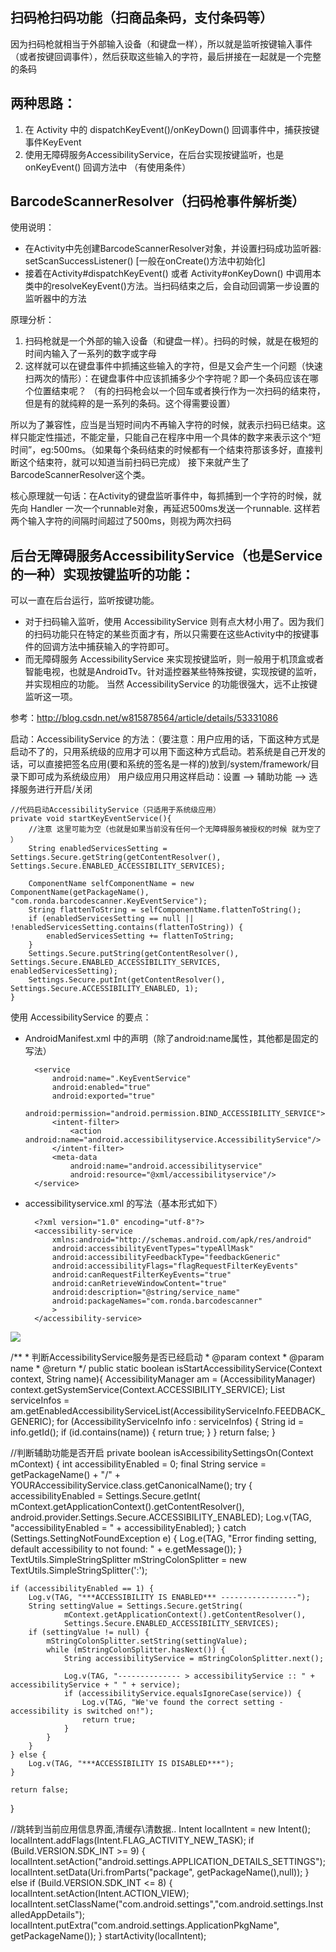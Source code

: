 ## 扫码枪扫码功能（扫商品条码，支付条码等）

因为扫码枪就相当于外部输入设备（和键盘一样），所以就是监听按键输入事件（或者按键回调事件），然后获取这些输入的字符，最后拼接在一起就是一个完整的条码

## 两种思路：
1. 在 Activity 中的 dispatchKeyEvent()/onKeyDown() 回调事件中，捕获按键事件KeyEvent
2. 使用无障碍服务AccessibilityService，在后台实现按键监听，也是onKeyEvent() 回调方法中 （有使用条件）




## BarcodeScannerResolver（扫码枪事件解析类）
使用说明：
  * 在Activity中先创建BarcodeScannerResolver对象，并设置扫码成功监听器: setScanSuccessListener() [一般在onCreate()方法中初始化]
  * 接着在Activity#dispatchKeyEvent() 或者 Activity#onKeyDown() 中调用本类中的resolveKeyEvent()方法。当扫码结束之后，会自动回调第一步设置的监听器中的方法

原理分析：
1. 扫码枪就是一个外部的输入设备（和键盘一样）。扫码的时候，就是在极短的时间内输入了一系列的数字或字母
2. 这样就可以在键盘事件中抓捕这些输入的字符，但是又会产生一个问题（快速扫两次的情形）：在键盘事件中应该抓捕多少个字符呢？即一个条码应该在哪个位置结束呢？ （有的扫码枪会以一个回车或者换行作为一次扫码的结束符，但是有的就纯粹的是一系列的条码。这个得需要设置）

所以为了兼容性，应当是当短时间内不再输入字符的时候，就表示扫码已结束。这样只能定性描述，不能定量，只能自己在程序中用一个具体的数字来表示这个“短时间”，eg:500ms。（如果每个条码结束的时候都有一个结束符那该多好，直接判断这个结束符，就可以知道当前扫码已完成）
接下来就产生了BarcodeScannerResolver这个类。

核心原理就一句话：在Activity的键盘监听事件中，每抓捕到一个字符的时候，就先向 Handler 一次一个runnable对象，再延迟500ms发送一个runnable. 这样若两个输入字符的间隔时间超过了500ms，则视为两次扫码


## 后台无障碍服务AccessibilityService（也是Service的一种）实现按键监听的功能：
可以一直在后台运行，监听按键功能。

* 对于扫码输入监听，使用 AccessibilityService 则有点大材小用了。因为我们的扫码功能只在特定的某些页面才有，所以只需要在这些Activity中的按键事件的回调方法中捕获输入的字符即可。
* 而无障碍服务 AccessibilityService 来实现按键监听，则一般用于机顶盒或者智能电视，也就是AndroidTv。针对遥控器某些特殊按键，实现按键的监听，并实现相应的功能。 当然 AccessibilityService 的功能很强大，远不止按键监听这一项。

参考：http://blog.csdn.net/w815878564/article/details/53331086

启动：AccessibilityService 的方法：（要注意：用户应用的话，下面这种方式是启动不了的，只用系统级的应用才可以用下面这种方式启动。若系统是自己开发的话，可以直接把签名应用(要和系统的签名是一样的)放到/system/framework/目录下即可成为系统级应用）
用户级应用只用这样启动：设置 --> 辅助功能 --> 选择服务进行开启/关闭

    //代码启动AccessibilityService（只适用于系统级应用）
    private void startKeyEventService(){
        //注意 这里可能为空（也就是如果当前没有任何一个无障碍服务被授权的时候 就为空了 ）
        String enabledServicesSetting = Settings.Secure.getString(getContentResolver(), Settings.Secure.ENABLED_ACCESSIBILITY_SERVICES);

        ComponentName selfComponentName = new ComponentName(getPackageName(), "com.ronda.barcodescanner.KeyEventService");
        String flattenToString = selfComponentName.flattenToString();
        if (enabledServicesSetting == null || !enabledServicesSetting.contains(flattenToString)) {
            enabledServicesSetting += flattenToString;
        }
        Settings.Secure.putString(getContentResolver(), Settings.Secure.ENABLED_ACCESSIBILITY_SERVICES, enabledServicesSetting);
        Settings.Secure.putInt(getContentResolver(), Settings.Secure.ACCESSIBILITY_ENABLED, 1);
    }

使用 AccessibilityService 的要点：
* AndroidManifest.xml 中的声明（除了android:name属性，其他都是固定的写法）

        <service
            android:name=".KeyEventService"
            android:enabled="true"
            android:exported="true"
            android:permission="android.permission.BIND_ACCESSIBILITY_SERVICE">
            <intent-filter>
                <action android:name="android.accessibilityservice.AccessibilityService"/>
            </intent-filter>
            <meta-data
                android:name="android.accessibilityservice"
                android:resource="@xml/accessibilityservice"/>
        </service>

* accessibilityservice.xml 的写法（基本形式如下）

        <?xml version="1.0" encoding="utf-8"?>
        <accessibility-service
            xmlns:android="http://schemas.android.com/apk/res/android"
            android:accessibilityEventTypes="typeAllMask"
            android:accessibilityFeedbackType="feedbackGeneric"
            android:accessibilityFlags="flagRequestFilterKeyEvents"
            android:canRequestFilterKeyEvents="true"
            android:canRetrieveWindowContent="true"
            android:description="@string/service_name"
            android:packageNames="com.ronda.barcodescanner"
            >
        </accessibility-service>



![](ScreenShot/img1.png "")



/**
     * 判断AccessibilityService服务是否已经启动
     * @param context
     * @param name
     * @return
     */
    public static boolean isStartAccessibilityService(Context context, String name){
        AccessibilityManager am = (AccessibilityManager) context.getSystemService(Context.ACCESSIBILITY_SERVICE);
        List<AccessibilityServiceInfo> serviceInfos = am.getEnabledAccessibilityServiceList(AccessibilityServiceInfo.FEEDBACK_GENERIC);
        for (AccessibilityServiceInfo info : serviceInfos) {
            String id = info.getId();
            if (id.contains(name)) {
                return true;
            }
        }
        return false;
    }


//判断辅助功能是否开启
private boolean isAccessibilitySettingsOn(Context mContext) {
    int accessibilityEnabled = 0;
    final String service = getPackageName() + "/" + YOURAccessibilityService.class.getCanonicalName();
    try {
        accessibilityEnabled = Settings.Secure.getInt(
                mContext.getApplicationContext().getContentResolver(),
                android.provider.Settings.Secure.ACCESSIBILITY_ENABLED);
        Log.v(TAG, "accessibilityEnabled = " + accessibilityEnabled);
    } catch (Settings.SettingNotFoundException e) {
        Log.e(TAG, "Error finding setting, default accessibility to not found: "
                + e.getMessage());
    }
    TextUtils.SimpleStringSplitter mStringColonSplitter = new TextUtils.SimpleStringSplitter(':');
 
    if (accessibilityEnabled == 1) {
        Log.v(TAG, "***ACCESSIBILITY IS ENABLED*** -----------------");
        String settingValue = Settings.Secure.getString(
                mContext.getApplicationContext().getContentResolver(),
                Settings.Secure.ENABLED_ACCESSIBILITY_SERVICES);
        if (settingValue != null) {
            mStringColonSplitter.setString(settingValue);
            while (mStringColonSplitter.hasNext()) {
                String accessibilityService = mStringColonSplitter.next();
 
                Log.v(TAG, "-------------- > accessibilityService :: " + accessibilityService + " " + service);
                if (accessibilityService.equalsIgnoreCase(service)) {
                    Log.v(TAG, "We've found the correct setting - accessibility is switched on!");
                    return true;
                }
            }
        }
    } else {
        Log.v(TAG, "***ACCESSIBILITY IS DISABLED***");
    }
 
    return false;
}



 //跳转到当前应用信息界面,清缓存\清数据..
 Intent localIntent = new Intent();
 localIntent.addFlags(Intent.FLAG_ACTIVITY_NEW_TASK);
 if (Build.VERSION.SDK_INT >= 9) {
     localIntent.setAction("android.settings.APPLICATION_DETAILS_SETTINGS");
     localIntent.setData(Uri.fromParts("package", getPackageName(),null));
 } else if (Build.VERSION.SDK_INT <= 8) {
     localIntent.setAction(Intent.ACTION_VIEW);
     localIntent.setClassName("com.android.settings","com.android.settings.InstalledAppDetails");
     localIntent.putExtra("com.android.settings.ApplicationPkgName", getPackageName());
 }
 startActivity(localIntent);
